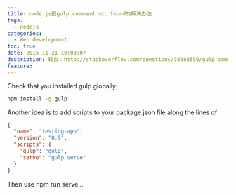 ```yaml
---
title: node.js报gulp command not found的解决办法
tags:
  - nodejs
categories:
  - Web development
toc: true
date: 2015-11-21 10:08:07
description: 转自：http://stackoverflow.com/questions/30088550/gulp-command-not-found-mac-os/30088755
feature:
---
```



Check that you installed gulp globally:
``` bash
npm install -g gulp
```
Another idea is to add scripts to your package.json file along the lines of:
``` json
{
  "name": "testing-app",
  "version": "0.9",
  "scripts": {
    "gulp": "gulp",
    "serve": "gulp serve"
  }
}
```
Then use npm run serve...